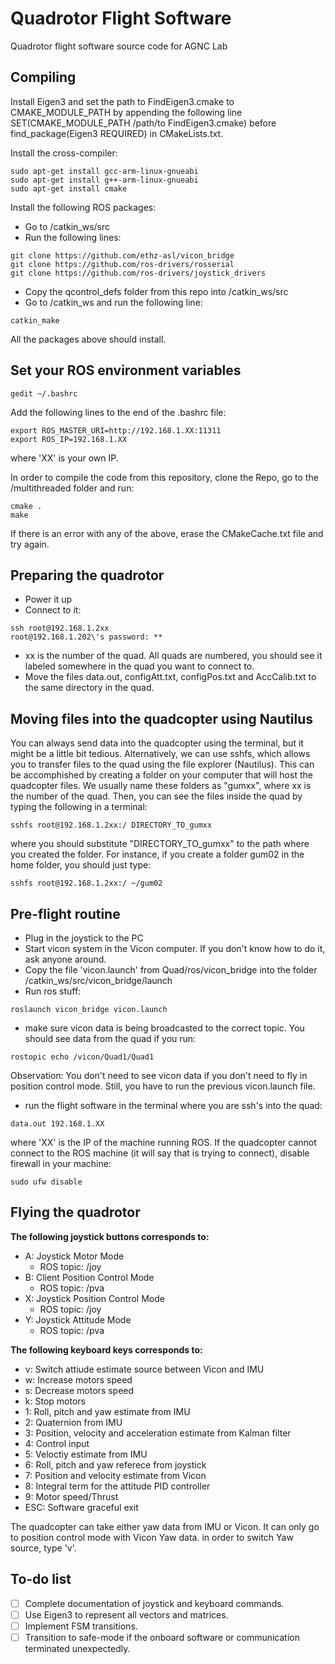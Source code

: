 # Quadrotor Flight Software
Quadrotor flight software source code for AGNC Lab

## Compiling

Install Eigen3 and set the path to FindEigen3.cmake to CMAKE_MODULE_PATH by appending the following line SET(CMAKE_MODULE_PATH /path/to FindEigen3.cmake) before find_package(Eigen3 REQUIRED) in CMakeLists.txt.

Install the cross-compiler:

```shell
sudo apt-get install gcc-arm-linux-gnueabi
sudo apt-get install g++-arm-linux-gnueabi
sudo apt-get install cmake
```

Install the following ROS packages:
- Go to /catkin_ws/src
- Run the following lines:
```shell
git clone https://github.com/ethz-asl/vicon_bridge
git clone https://github.com/ros-drivers/rosserial 
git clone https://github.com/ros-drivers/joystick_drivers
```
- Copy the qcontrol_defs folder from this repo into /catkin_ws/src
- Go to /catkin_ws and run the following line:
```shell
catkin_make
```
All the packages above should install.

## Set your ROS environment variables
```shell
gedit ~/.bashrc
```
Add the following lines to the end of the .bashrc file:

```shell
export ROS_MASTER_URI=http://192.168.1.XX:11311
export ROS_IP=192.168.1.XX
```
where 'XX' is your own IP.

In order to compile the code from this repository, clone the Repo, go to the /multithreaded folder and run:

```shell
cmake .
make
```
If there is an error with any of the above, erase the CMakeCache.txt file and try again.

## Preparing the quadrotor

* Power it up
* Connect to it:
```shell
ssh root@192.168.1.2xx
root@192.168.1.202\'s password: **
```
* xx is the number of the quad. All quads are numbered, you should see it labeled somewhere in the quad you want to connect to.
* Move the files data.out, configAtt.txt, configPos.txt and AccCalib.txt to the same directory in the quad.

## Moving files into the quadcopter using Nautilus

You can always send data into the quadcopter using the terminal, but it might be a little bit tedious. Alternatively, we can use sshfs, which allows you to transfer files to the quad using the file explorer (Nautilus). This can be accomphished by creating a folder on your computer that will host the quadcopter files. We usually name these folders as "gumxx", where xx is the number of the quad. Then, you can see the files inside the quad by typing the following in a terminal:
```shell
sshfs root@192.168.1.2xx:/ DIRECTORY_TO_gumxx
```
where you should substitute "DIRECTORY_TO_gumxx" to the path where you created the folder. For instance, if you create a folder gum02 in the home folder, you should just type:
```shell
sshfs root@192.168.1.2xx:/ ~/gum02
```

## Pre-flight routine

* Plug in the joystick to the PC
* Start vicon system in the Vicon computer. If you don't know how to do it, ask anyone around.
* Copy the file 'vicon.launch' from Quad/ros/vicon_bridge into the folder /catkin_ws/src/vicon_bridge/launch
* Run ros stuff: 
```shell
roslaunch vicon_bridge vicon.launch
```
* make sure vicon data is being broadcasted to the correct topic. You should see data from the quad if you run:
```shell
rostopic echo /vicon/Quad1/Quad1
```
Observation: You don't need to see vicon data if you don't need to fly in position control mode. Still, you have to run the previous vicon.launch file.
* run the flight software in the terminal where you are ssh's into the quad:

```shell
data.out 192.168.1.XX
```
where 'XX' is the IP of the machine running ROS. If the quadcopter cannot connect to the ROS machine (it will say that is trying to connect), disable firewall in your machine:
```shell
sudo ufw disable
```

## Flying the quadrotor

**The following joystick buttons corresponds to:**

* A: Joystick Motor Mode
	* ROS topic: /joy
* B: Client Position Control Mode
	* ROS topic: /pva
* X: Joystick Position Control Mode
	* ROS topic: /joy
* Y: Joystick Attitude Mode
	* ROS topic: /pva

**The following keyboard keys corresponds to:**

* v: Switch attiude estimate source between Vicon and IMU
* w: Increase motors speed
* s: Decrease motors speed
* k: Stop motors
* 1: Roll, pitch and yaw estimate from IMU
* 2: Quaternion from IMU
* 3: Position, velocity and acceleration estimate from Kalman filter
* 4: Control input
* 5: Veloctiy estimate from IMU
* 6: Roll, pitch and yaw referece from joystick
* 7: Position and velocity estimate from Vicon
* 8: Integral term for the attitude PID controller
* 9: Motor speed/Thrust
* ESC: Software graceful exit

The quadcopter can take either yaw data from IMU or Vicon. It can only go to position control mode with Vicon Yaw data. in order to switch Yaw source, type 'v'.

## To-do list

- [ ] Complete documentation of joystick and keyboard commands.
- [ ] Use Eigen3 to represent all vectors and matrices.
- [ ] Implement FSM transitions.
- [ ] Transition to safe-mode if the onboard software or communication terminated unexpectedly.
